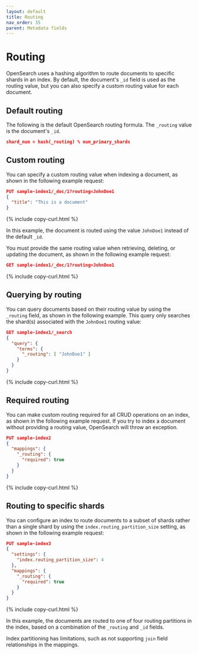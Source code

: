 ```yaml
---
layout: default
title: Routing
nav_order: 35
parent: Metadata fields
---
```


# Routing

OpenSearch uses a hashing algorithm to route documents to specific shards in an index. By default, the document's `_id` field is used as the routing value, but you can also specify a custom routing value for each document.

## Default routing

The following is the default OpenSearch routing formula. The `_routing` value is the document's `_id`. 

```json
shard_num = hash(_routing) % num_primary_shards
```

## Custom routing

You can specify a custom routing value when indexing a document, as shown in the following example request: 

```json
PUT sample-index1/_doc/1?routing=JohnDoe1
{
  "title": "This is a document"
}
```
{% include copy-curl.html %}

In this example, the document is routed using the value `JohnDoe1` instead of the default `_id`.

You must provide the same routing value when retrieving, deleting, or updating the document, as shown in the following example request:

```json
GET sample-index1/_doc/1?routing=JohnDoe1
```
{% include copy-curl.html %}

## Querying by routing

You can query documents based on their routing value by using the `_routing` field, as shown in the following example. This query only searches the shard(s) associated with the `JohnDoe1` routing value:

```json
GET sample-index1/_search
{
  "query": {
    "terms": {
      "_routing": [ "JohnDoe1" ]
    }
  }
}
```
{% include copy-curl.html %}

## Required routing

You can make custom routing required for all CRUD operations on an index, as shown in the following example request. If you try to index a document without providing a routing value, OpenSearch will throw an exception.

```json
PUT sample-index2
{
  "mappings": {
    "_routing": {
      "required": true
    }
  }
}
```
{% include copy-curl.html %}

## Routing to specific shards

You can configure an index to route documents to a subset of shards rather than a single shard by using the `index.routing_partition_size` setting, as shown in the following example request: 

```json
PUT sample-index3
{
  "settings": {
    "index.routing_partition_size": 4
  },
  "mappings": {
    "_routing": {
      "required": true
    }
  }
}
```
{% include copy-curl.html %}

In this example, the documents are routed to one of four routing partitions in the index, based on a combination of the `_routing` and `_id` fields.

Index partitioning has limitations, such as not supporting `join` field relationships in the mappings.
